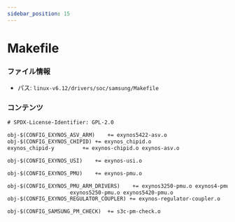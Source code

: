 ```yaml
---
sidebar_position: 15
---
```

# Makefile

### ファイル情報

- パス: `linux-v6.12/drivers/soc/samsung/Makefile`

### コンテンツ

```txt
# SPDX-License-Identifier: GPL-2.0

obj-$(CONFIG_EXYNOS_ASV_ARM)	+= exynos5422-asv.o
obj-$(CONFIG_EXYNOS_CHIPID)	+= exynos_chipid.o
exynos_chipid-y			+= exynos-chipid.o exynos-asv.o

obj-$(CONFIG_EXYNOS_USI)	+= exynos-usi.o

obj-$(CONFIG_EXYNOS_PMU)	+= exynos-pmu.o

obj-$(CONFIG_EXYNOS_PMU_ARM_DRIVERS)	+= exynos3250-pmu.o exynos4-pmu.o \
					exynos5250-pmu.o exynos5420-pmu.o
obj-$(CONFIG_EXYNOS_REGULATOR_COUPLER) += exynos-regulator-coupler.o

obj-$(CONFIG_SAMSUNG_PM_CHECK)	+= s3c-pm-check.o

```
